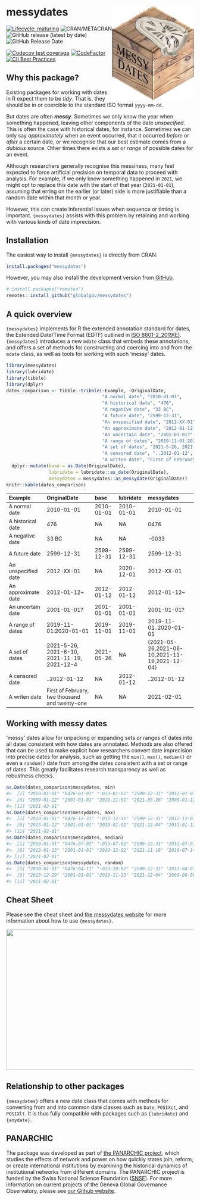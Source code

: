 
# messydates <img src="man/figures/messydates_hexlogo.png" align="right" width="220"/>

<!-- badges: start -->

[![Lifecycle:
maturing](https://img.shields.io/badge/lifecycle-maturing-blue.svg)](https://lifecycle.r-lib.org/articles/stages.html#maturing)
![CRAN/METACRAN](https://img.shields.io/cran/v/messydates) ![GitHub
release (latest by
date)](https://img.shields.io/github/v/release/globalgov/messydates)
![GitHub Release
Date](https://img.shields.io/github/release-date/globalgov/messydates)
<!-- ![GitHub issues](https://img.shields.io/github/issues-raw/globalgov/messydates) -->
[![Codecov test
coverage](https://codecov.io/gh/globalgov/messydates/branch/main/graph/badge.svg)](https://app.codecov.io/gh/globalgov/messydates?branch=main)
[![CodeFactor](https://www.codefactor.io/repository/github/globalgov/messydates/badge)](https://www.codefactor.io/repository/github/globalgov/messydates)
[![CII Best
Practices](https://bestpractices.coreinfrastructure.org/projects/5061/badge)](https://bestpractices.coreinfrastructure.org/projects/5061)
<!-- badges: end -->

## Why this package?

Existing packages for working with dates in R expect them to be *tidy*.
That is, they should be in or coercible to the standard ISO format
`yyyy-mm-dd`.

But dates are often ***messy***. Sometimes we only know the year when
something happened, leaving other components of the date *unspecified*.
This is often the case with historical dates, for instance. Sometimes we
can only say *approximately* when an event occurred, that it occurred
*before* or *after* a certain date, or we recognise that our best
estimate comes from a *dubious* source. Other times there exists a *set*
or *range* of possible dates for an event.

Although researchers generally recognise this messiness, many feel
expected to force artificial precision on temporal data to proceed with
analysis. For example, if we only know something happened in `2021`, we
might opt to replace this date with the start of that year
(`2021-01-01`), assuming that erring on the earlier (or later) side is
more justifiable than a random date within that month or year.

However, this can create inferential issues when sequence or timing is
important. `{messydates}` assists with this problem by retaining and
working with various kinds of date imprecision.

## Installation

The easiest way to install `{messydates}` is directly from CRAN:

``` r
install.packages("messydates")
```

However, you may also install the development version from
[GitHub](https://github.com/).

``` r
# install.packages("remotes")
remotes::install_github("globalgov/messydates")
```

## A quick overview

`{messydates}` implements for R the extended annotation standard for
dates, the Extended Date/Time Format (EDTF) outlined in [ISO
8601-2_2019(E)](https://www.iso.org/standard/70908.html). `{messydates}`
introduces a new `mdate` class that embeds these annotations, and offers
a set of methods for constructing and coercing into and from the `mdate`
class, as well as tools for working with such ‘messy’ dates.

``` r
library(messydates)
library(lubridate)
library(tibble)
library(dplyr)
dates_comparison <- tibble::tribble(~Example, ~OriginalDate,
                                    "A normal date", "2010-01-01",
                                    "A historical date", "476",
                                    "A negative date", "33 BC",
                                    "A future date", "2599-12-31",
                                    "An unspecified date", "2012-XX-01",
                                    "An approximate date", "2012-01-12~",
                                    "An uncertain date", "2001-01-01?",
                                    "A range of dates", "2019-11-01:2020-01-01",
                                    "A set of dates", "2021-5-26, 2021-6-10, 2021-11-19, 2021-12-4",
                                    "A censored date", "..2012-01-12", 
                                    "A writen date", "First of February, two thousand and twenty-one") %>%
  dplyr::mutate(base = as.Date(OriginalDate),
                lubridate = lubridate::as_date(OriginalDate),
                messydates = messydates::as_messydate(OriginalDate))
knitr::kable(dates_comparison)
```

| Example             | OriginalDate                                   | base       | lubridate  | messydates                                    |
|:--------------------|:-----------------------------------------------|:-----------|:-----------|:----------------------------------------------|
| A normal date       | 2010-01-01                                     | 2010-01-01 | 2010-01-01 | 2010-01-01                                    |
| A historical date   | 476                                            | NA         | NA         | 0476                                          |
| A negative date     | 33 BC                                          | NA         | NA         | -0033                                         |
| A future date       | 2599-12-31                                     | 2599-12-31 | 2599-12-31 | 2599-12-31                                    |
| An unspecified date | 2012-XX-01                                     | NA         | 2020-12-01 | 2012-XX-01                                    |
| An approximate date | 2012-01-12\~                                   | 2012-01-12 | 2012-01-12 | 2012-01-12\~                                  |
| An uncertain date   | 2001-01-01?                                    | 2001-01-01 | 2001-01-01 | 2001-01-01?                                   |
| A range of dates    | 2019-11-01:2020-01-01                          | 2019-11-01 | 2019-11-01 | 2019-11-01..2020-01-01                        |
| A set of dates      | 2021-5-26, 2021-6-10, 2021-11-19, 2021-12-4    | 2021-05-26 | NA         | {2021-05-26,2021-06-10,2021-11-19,2021-12-04} |
| A censored date     | ..2012-01-12                                   | NA         | 2012-01-12 | ..2012-01-12                                  |
| A writen date       | First of February, two thousand and twenty-one | NA         | NA         | 2021-02-01                                    |

## Working with messy dates

‘messy’ dates allow for unpacking or expanding sets or ranges of dates
into all dates consistent with how dates are annotated. Methods are also
offered that can be used to make explicit how researchers convert date
imprecision into precise dates for analysis, such as getting the
`min()`, `max()`, `median()` or even a `random()` date from among the
dates consistent with a set or range of dates. This greatly facilitates
research transparency as well as robustness checks.

``` r
as.Date(dates_comparison$messydates, min)
#>  [1] "2010-01-01" "0476-01-01" "-033-01-01" "2599-12-31" "2012-01-01"
#>  [6] "2009-01-12" "2001-01-01" "2019-11-01" "2021-05-26" "2009-01-12"
#> [11] "2021-02-01"
as.Date(dates_comparison$messydates, max)
#>  [1] "2010-01-01" "0476-12-31" "-033-12-31" "2599-12-31" "2012-12-01"
#>  [6] "2015-01-12" "2001-01-01" "2020-01-01" "2021-12-04" "2012-01-12"
#> [11] "2021-02-01"
as.Date(dates_comparison$messydates, median)
#>  [1] "2010-01-01" "0476-07-02" "-033-07-02" "2599-12-31" "2012-07-01"
#>  [6] "2012-01-13" "2001-01-01" "2019-12-02" "2021-11-19" "2010-07-14"
#> [11] "2021-02-01"
as.Date(dates_comparison$messydates, random)
#>  [1] "2010-01-01" "0476-04-11" "-033-10-07" "2599-12-31" "2012-04-01"
#>  [6] "2013-12-29" "2001-01-01" "2019-11-23" "2021-12-04" "2009-06-09"
#> [11] "2021-02-01"
```

## Cheat Sheet

Please see the cheat sheet and [the messydates
website](https://globalgov.github.io/messydates/) for more information
about how to use `{messydates}`.

<a href="https://github.com/globalgov/messydates/blob/main/man/figures/cheatsheet.pdf"><img src="https://raw.githubusercontent.com/globalgov/messydates/main/man/figures/cheatsheet.png" width="525" height="378"/></a>

## Relationship to other packages

`{messydates}` offers a new date class that comes with methods for
converting from and into common date classes such as `Date`, `POSIXct`,
and `POSIXlt`. It is thus fully compatible with packages such as
`{lubridate}` and `{anydate}`.

## PANARCHIC

The package was developed as part of [the PANARCHIC
project](https://panarchic.ch), which studies the effects of network and
power on how quickly states join, reform, or create international
institutions by examining the historical dynamics of institutional
networks from different domains. The PANARCHIC project is funded by the
Swiss National Science Foundation
([SNSF](https://p3.snf.ch/Project-188976)). For more information on
current projects of the Geneva Global Governance Observatory, please see
[our Github website](https://github.com/globalgov).
